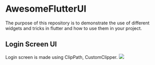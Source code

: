 # AwesomeFlutterUI

The purpose of this repository is to demonstrate the use of different widgets and tricks in flutter and how to use them in your project.

## Login Screen UI
Login screen is made using ClipPath, CustomClipper.
![](https://imgur.com/Lvz6Hqf.jpg)
